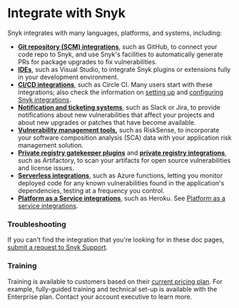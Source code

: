 # Integrate with Snyk

Snyk integrates with many languages, platforms, and systems, including:

* [**Git repository (SCM) integrations**](git-repository-scm-integrations/), such as GitHub, to connect your code repo to Snyk, and use Snyk's facilities to automatically generate PRs for package upgrades to fix vulnerabilities.
* [**IDEs**](ide-tools/), such as Visual Studio, to integrate Snyk plugins or extensions fully in your development environment.
* [**CI/CD integrations**](ci-cd-integrations/), such as Circle CI. Many users start with these integrations; also check the information on [setting up](ci-cd-integrations/#setting-up) and [configuring Snyk integrations](ci-cd-integrations/#configure-your-continuous-integration).
* [**Notification and ticketing systems**](notifications-ticketing-system-integrations/), such as Slack or Jira, to provide notifications about new vulnerabilities that affect your projects and about new upgrades or patches that have become available.
* [**Vulnerability management tools**](vulnerability-management-tools/)**,** such as RiskSense, to incorporate your software composition analysis (SCA) data with your application risk management solution.
* [**Private registry gatekeeper plugins**](private-registry-gatekeeper-plugins/) and [**private registry integrations**](private-registry-integrations/), such as Artifactory, to scan your artifacts for open source vulnerabilities and license issues.
* [**Serverless integrations**](serverless-integrations/), such as Azure functions, letting you monitor deployed code for any known vulnerabilities found in the application's dependencies, testing at a frequency you control.
* [**Platform as a Service integrations**](platform-as-a-service-integrations/), such as Heroku. See [Platform as a service integrations](https://docs.snyk.io/integrations/platform-as-a-service-integrations).

### Troubleshooting

If you can't find the integration that you're looking for in these doc pages, [submit a request to Snyk Support](https://support.snyk.io/hc/en-us/requests/new).

### Training

Training is available to customers based on their [current pricing plan](https://snyk.io/plans/). For example, fully-guided training and technical set-up is available with the Enterprise plan. Contact your account executive to learn more.

